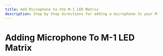 ```yaml
---
title: Add Microphone to the M-1 LED Matrix
description: Step by Step directions for adding a microphone to your M-1 LED Matrix
---
```

# Adding Microphone To M-1 LED Matrix